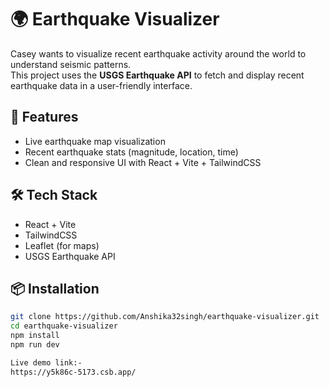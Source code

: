 
# 🌍 Earthquake Visualizer

Casey wants to visualize recent earthquake activity around the world to understand seismic patterns.  
This project uses the **USGS Earthquake API** to fetch and display recent earthquake data in a user-friendly interface.

## 🚀 Features
- Live earthquake map visualization  
- Recent earthquake stats (magnitude, location, time)  
- Clean and responsive UI with React + Vite + TailwindCSS  

## 🛠️ Tech Stack
- React + Vite  
- TailwindCSS  
- Leaflet (for maps)  
- USGS Earthquake API  

## 📦 Installation
```bash
git clone https://github.com/Anshika32singh/earthquake-visualizer.git
cd earthquake-visualizer
npm install
npm run dev

Live demo link:-
https://y5k86c-5173.csb.app/
